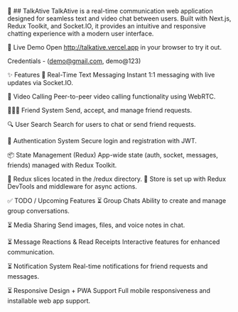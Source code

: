 💬 ## TalkAtive
TalkAtive is a real-time communication web application designed for seamless text and video chat between users. Built with Next.js, Redux Toolkit, and Socket.IO, it provides an intuitive and responsive chatting experience with a modern user interface.

🚀 Live Demo
Open http://talkative.vercel.app in your browser to try it out.

Credentials - (demo@gmail.com, demo@123)

✨ Features
💬 Real-Time Text Messaging
Instant 1:1 messaging with live updates via Socket.IO.

🎥 Video Calling
Peer-to-peer video calling functionality using WebRTC.

🧑‍🤝‍🧑 Friend System
Send, accept, and manage friend requests.

🔍 User Search
Search for users to chat or send friend requests.

🔐 Authentication System
Secure login and registration with JWT.

📦 State Management (Redux)
App-wide state (auth, socket, messages, friends) managed with Redux Toolkit.

📂 Redux slices located in the /redux directory.
🧠 Store is set up with Redux DevTools and middleware for async actions.

✅ TODO / Upcoming Features
⏳ Group Chats
Ability to create and manage group conversations.

⏳ Media Sharing
Send images, files, and voice notes in chat.

⏳ Message Reactions & Read Receipts
Interactive features for enhanced communication.

⏳ Notification System
Real-time notifications for friend requests and messages.

⏳ Responsive Design + PWA Support
Full mobile responsiveness and installable web app support.
